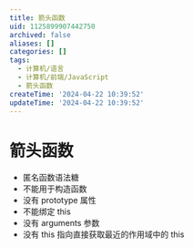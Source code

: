 ```yaml
---
title: 箭头函数
uid: 1125899907442750
archived: false
aliases: []
categories: []
tags:
  - 计算机/语言
  - 计算机/前端/JavaScript
  - 箭头函数
createTime: '2024-04-22 10:39:52'
updateTime: '2024-04-22 10:39:52'
---
```


# 箭头函数

- 匿名函数语法糖
- 不能用于构造函数
- 没有 prototype 属性
- 不能绑定 this
- 没有 arguments 参数
- 没有 this 指向直接获取最近的作用域中的 this
